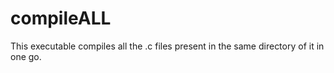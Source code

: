 # compileALL
This executable compiles all the .c files present in the same directory of it in one go.
